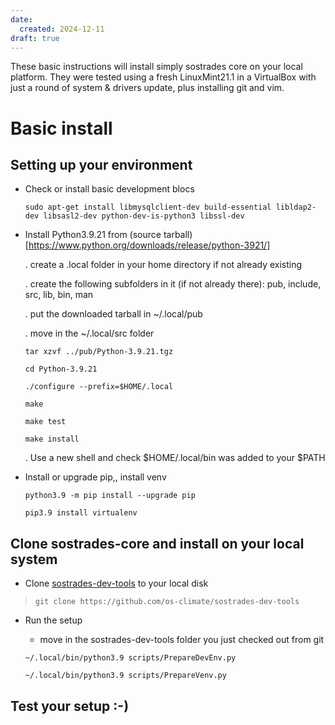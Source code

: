 ```yaml
---
date:
  created: 2024-12-11
draft: true
---
```

These basic instructions will install simply sostrades core on your local platform.
They were tested using a fresh LinuxMint21.1 in a VirtualBox with just a round of system & drivers update, plus installing git and vim.
 
# Basic install
 
## Setting up your environment
 
- Check or install basic development blocs
 
  `sudo apt-get install libmysqlclient-dev build-essential libldap2-dev libsasl2-dev python-dev-is-python3 libssl-dev`
 
- Install Python3.9.21 from (source tarball)[https://www.python.org/downloads/release/python-3921/]
 
  . create a .local folder in your home directory if not already existing
 
  . create the following subfolders in it (if not already there): pub, include, src, lib, bin, man
 
  . put the downloaded tarball in ~/.local/pub
 
  . move in the ~/.local/src folder
 
  `tar xzvf ../pub/Python-3.9.21.tgz`
 
  `cd Python-3.9.21`
 
  `./configure --prefix=$HOME/.local`
 
  `make`
 
  `make test`
 
  `make install`
 
  . Use a new shell and check $HOME/.local/bin was added to your $PATH
 
- Install or upgrade pip,, install venv
 
  `python3.9 -m pip install --upgrade pip`
 
  `pip3.9 install virtualenv`
 
## Clone sostrades-core and install on your local system
 
- Clone [sostrades-dev-tools](https://github.com/os-climate/sostrades-dev-tools) to your local disk
 
> `git clone https://github.com/os-climate/sostrades-dev-tools`
 
 
- Run the setup
 
  - move in the sostrades-dev-tools folder you just checked out from git
 
  `~/.local/bin/python3.9 scripts/PrepareDevEnv.py`
 
  `~/.local/bin/python3.9 scripts/PrepareVenv.py`
 
## Test your setup :-)

